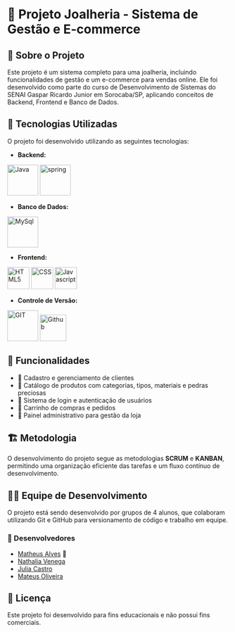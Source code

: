 # 💎 Projeto Joalheria - Sistema de Gestão e E-commerce

## 📌 Sobre o Projeto

Este projeto é um sistema completo para uma joalheria, incluindo funcionalidades de gestão e um e-commerce para vendas online. Ele foi desenvolvido como parte do curso de Desenvolvimento de Sistemas do SENAI Gaspar Ricardo Junior em Sorocaba/SP, aplicando conceitos de Backend, Frontend e Banco de Dados.

## 🚀 Tecnologias Utilizadas

O projeto foi desenvolvido utilizando as seguintes tecnologias:


- **Backend:** 

<img alt="Java" width="70" src="https://cdn.jsdelivr.net/gh/devicons/devicon@latest/icons/java/java-original-wordmark.svg"> <img alt="spring" width="70" src="https://cdn.jsdelivr.net/gh/devicons/devicon@latest/icons/spring/spring-original-wordmark.svg">

- **Banco de Dados:** 

<img alt="MySql" width="70" src="https://cdn.jsdelivr.net/gh/devicons/devicon@latest/icons/mysql/mysql-original-wordmark.svg" />
            
- **Frontend:**

<img alt="HTML5" width="50" src="https://cdn.jsdelivr.net/gh/devicons/devicon@latest/icons/html5/html5-original-wordmark.svg" /> <img alt="CSS" width="50" src="https://cdn.jsdelivr.net/gh/devicons/devicon@latest/icons/css3/css3-original-wordmark.svg"/> <img alt="Javascript" width="50" src="https://cdn.jsdelivr.net/gh/devicons/devicon@latest/icons/javascript/javascript-original.svg"/>  

- **Controle de Versão:** 

<img alt="GIT" width="70" src="https://cdn.jsdelivr.net/gh/devicons/devicon@latest/icons/git/git-original-wordmark.svg" /> <img alt="Github" width="60" src="https://cdn.jsdelivr.net/gh/devicons/devicon@latest/icons/github/github-original-wordmark.svg"/>

## 🔧 Funcionalidades

- 📌 Cadastro e gerenciamento de clientes   
- 📌 Catálogo de produtos com categorias, tipos, materiais e pedras preciosas  
- 📌 Sistema de login e autenticação de usuários  
- 📌 Carrinho de compras e pedidos  
- 📌 Painel administrativo para gestão da loja  

## 🏗 Metodologia

O desenvolvimento do projeto segue as metodologias **SCRUM** e **KANBAN**, permitindo uma organização eficiente das tarefas e um fluxo contínuo de desenvolvimento.

## 👨‍💻 Equipe de Desenvolvimento

O projeto está sendo desenvolvido por grupos de 4 alunos, que colaboram utilizando Git e GitHub para versionamento de código e trabalho em equipe.

### 🚀 Desenvolvedores  

- [Matheus Alves](https://github.com/Maziin07) 👑  
- [Nathalia Venega](https://github.com/nathvng)  
- [Julia Castro](https://github.com/jucastrox)  
- [Mateus Oliveira](https://github.com/Olivazz)  



## 📜 Licença
Este projeto foi desenvolvido para fins educacionais e não possui fins comerciais.